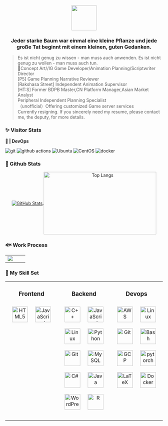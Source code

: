 <div align="center">
  <h1 align="center"> <img align="center" height="80" src="https://readme-typing-svg.herokuapp.com/?lines=(●'◡'●);(,,•́%20.%20•̀,,)&font=Roboto&center=true" /> </h1>
  <h3>Jeder starke Baum war einmal eine kleine Pflanze und jede große Tat beginnt mit einem kleinen, guten Gedanken.</h3>
</div>

> Es ist nicht genug zu wissen - man muss auch anwenden. Es ist nicht genug zu wollen - man muss auch tun.<br>
> 🔵Concept Art//IG Game Developer/Animation Planning/Scriptwriter Director<br>
> [P5] Game Planning Narrative Reviewer<br>
> [Rakshasa Street] Independent Animation Supervisor<br>
> [HT:S] Former BDPB Master,CN Platform Manager,Asian Market Analyst<br>
> Peripheral Independent Planning Specialist<br>（unofficial）Offering customized Game server services
> <br>
> Currently resigning. If you sincerely need my resume, please contact me, the deputy, for more details.<br>
### ✨ Visitor Stats 

**🚗 | DevOps**

<p>
  <img alt="git" src="https://img.shields.io/badge/git-%23F05033.svg?style=for-the-badge&logo=git&logoColor=white" />
  <img alt="github actions" src="https://img.shields.io/badge/github%20actions-%232671E5.svg?style=for-the-badge&logo=githubactions&logoColor=white" />
  <img alt="Ubuntu" src="https://img.shields.io/badge/Ubuntu-E95420?style=for-the-badge&logo=ubuntu&logoColor=white" />
  <img alt="CentOS" src="https://img.shields.io/badge/CentOS-292929?style=for-the-badge&logo=centos&logoColor=white">
  <img alt="docker" src="https://img.shields.io/badge/Docker-2496ED.svg?style=for-the-badge&logo=Docker&logoColor=white">
</p>


### 🍎 Github Stats 
<p align="center">
  <a href="https://github.com/Sy1vian/">
    <img align="center" alt="GitHub Stats" src="https://github-readme-stats.vercel.app/api?username=Sy1vian&show_icons=true&include_all_commits=true&theme=radical" />
  </a>
  <a href="https://github.com/Sy1vian/">
          <img align="center" alt="Top Langs" height="200" width="360" src="https://github-readme-stats.vercel.app/api/top-langs/?username=Sy1vian&layout=compact&theme=radical" />
  </a>
</p>
    

### 🐟 Work Process
<div align="center">
  <table>
    <tr>
      <td valign="mid" width="50%">
        <img src="https://github-readme-activity-graph.vercel.app/graph?username=Sy1vian&theme=vue" />
      </td>
    </tr>
  </table>
</div>


### 🔧 My Skill Set  
<table>
  <tr>
    <td valign="top" width="33%">
      <h3 align="center">Frontend</h3>
        <div align="center">  
          <a href="https://en.wikipedia.org/wiki/HTML5" target="_blank"><img style="margin: 10px" src="https://profilinator.rishav.dev/skills-assets/html5-original-wordmark.svg" alt="HTML5" height="50" /></a>  
          <a href="https://www.javascript.com/" target="_blank"><img style="margin: 10px" src="https://profilinator.rishav.dev/skills-assets/javascript-original.svg" alt="JavaScript" height="50" /></a>  
        </div>
        <br>
    </td>
    <td valign="top" width="33%">
      <h3 align="center">Backend</h3>
      <div align="center">  
        <a href="https://www.cplusplus.com/" target="_blank"><img style="margin: 10px" src="https://profilinator.rishav.dev/skills-assets/cplusplus-original.svg" alt="C++" height="50" /></a>  
        <a href="https://www.javascript.com/" target="_blank"><img style="margin: 10px" src="https://profilinator.rishav.dev/skills-assets/javascript-original.svg" alt="JavaScript" height="50" /></a>  
        <a href="https://www.linux.org/" target="_blank"><img style="margin: 10px" src="https://profilinator.rishav.dev/skills-assets/linux-original.svg" alt="Linux" height="50" /></a>  
        <a href="https://www.python.org/" target="_blank"><img style="margin: 10px" src="https://profilinator.rishav.dev/skills-assets/python-original.svg" alt="Python" height="50" /></a>  
        <a href="https://github.com/" target="_blank"><img style="margin: 10px" src="https://profilinator.rishav.dev/skills-assets/git-scm-icon.svg" alt="Git" height="50"
 /></a>  
        <a href="https://www.mysql.com/" target="_blank"><img style="margin: 10px" src="https://profilinator.rishav.dev/skills-assets/mysql-original-wordmark.svg" alt="MySQL" height="50" /></a>  
        <a href="https://docs.microsoft.com/en-us/dotnet/csharp/" target="_blank"><img style="margin: 10px" src="https://profilinator.rishav.dev/skills-assets/csharp-original.svg" alt="C#" height="50" /></a>  
        <a href="https://www.java.com/" target="_blank"><img style="margin: 10px" src="https://profilinator.rishav.dev/skills-assets/java-original-wordmark.svg" alt="Java" height="50" /></a>  
        <a href="https://wordpress.com/" target="_blank"><img style="margin: 10px" src="https://profilinator.rishav.dev/skills-assets/wordpress.png" alt="WordPress" height="50" /></a>  
        <a href="https://www.r-project.org/" target="_blank"><img style="margin: 10px" src="https://profilinator.rishav.dev/skills-assets/r.svg" alt="R" height="50" /></a>  
      </div>
      <br>
    </td>
    <td valign="top" width="33%">
      <h3 align="center">Devops</h3>
      <div align="center">  
        <a href="https://aws.amazon.com/" target="_blank"><img style="margin: 10px" src="https://profilinator.rishav.dev/skills-assets/amazonwebservices-original-wordmark.svg" alt="AWS" height="50" /></a>  
        <a href="https://www.linux.org/" target="_blank"><img style="margin: 10px" src="https://profilinator.rishav.dev/skills-assets/linux-original.svg" alt="Linux" height="50" /></a>  
        <a href="https://github.com/" target="_blank"><img style="margin: 10px" src="https://profilinator.rishav.dev/skills-assets/git-scm-icon.svg" alt="Git" height="50" /></a>  
        <a href="https://www.gnu.org/software/bash/" target="_blank"><img style="margin: 10px" src="https://profilinator.rishav.dev/skills-assets/gnu_bash-icon.svg" alt="Bash" height="50" /></a>  
        <a href="https://cloud.google.com/" target="_blank"><img style="margin: 10px" src="https://profilinator.rishav.dev/skills-assets/google_cloud-icon.svg" alt="GCP" height="50" /></a>  
        <a href="https://pytorch.org/" target="_blank"><img style="margin: 10px" src="https://profilinator.rishav.dev/skills-assets/pytorch-icon.svg" alt="pytorch" height="50" /></a>  
        <a href="https://www.latex-project.org/" target="_blank"><img style="margin: 10px" src="https://profilinator.rishav.dev/skills-assets/latex.png" alt="LaTeX" height="50" /></a>  
        <a href="https://www.docker.com/" target="_blank"><img style="margin: 10px" src="https://profilinator.rishav.dev/skills-assets/docker-original-wordmark.svg" alt="Docker" height="50" /></a>  
      </div>
      <br>
    </td>
  </tr>
</table>  
<br/>
